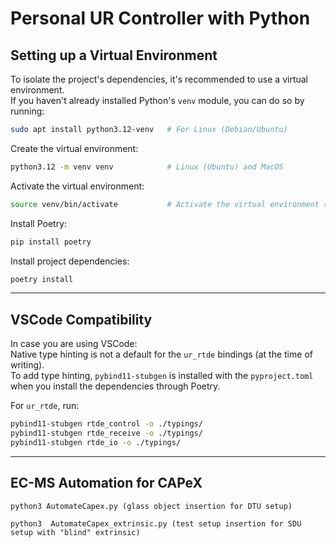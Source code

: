 # Personal UR Controller with Python

## Setting up a Virtual Environment

To isolate the project's dependencies, it's recommended to use a virtual environment.  
If you haven't already installed Python's `venv` module, you can do so by running:

```bash
sudo apt install python3.12-venv   # For Linux (Debian/Ubuntu)
```

Create the virtual environment:

```bash
python3.12 -m venv venv            # Linux (Ubuntu) and MacOS
```

Activate the virtual environment:

```bash
source venv/bin/activate           # Activate the virtual environment (Linux/MacOS)
```

Install Poetry:

```bash
pip install poetry
```

Install project dependencies:

```bash
poetry install
```

---

## VSCode Compatibility

In case you are using VSCode:  
Native type hinting is not a default for the `ur_rtde` bindings (at the time of writing).  
To add type hinting, `pybind11-stubgen` is installed with the `pyproject.toml` when you install the dependencies through Poetry.

For `ur_rtde`, run:

```bash
pybind11-stubgen rtde_control -o ./typings/
pybind11-stubgen rtde_receive -o ./typings/
pybind11-stubgen rtde_io -o ./typings/
```

---

## EC-MS Automation for CAPeX
```
python3 AutomateCapex.py (glass object insertion for DTU setup)

python3  AutomateCapex_extrinsic.py (test setup insertion for SDU setup with "blind" extrinsic)
```